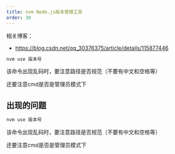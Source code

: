 ```yaml
---
title: nvm Node.js版本管理工具
order: 30
---
```


相关博客：

- <https://blog.csdn.net/qq_30376375/article/details/115877446>

```bash
nvm use 版本号
```

该命令出现乱码时，要注意路径是否规范（不要有中文和空格等）

还要注意cmd是否是管理员模式下

## 出现的问题

```bash
nvm use 版本号
```

该命令出现乱码时，要注意路径是否规范（不要有中文和空格等）

还要注意cmd是否是管理员模式下